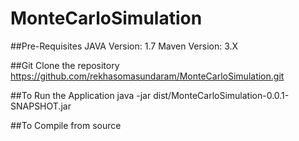 # MonteCarloSimulation

##Pre-Requisites
JAVA Version: 1.7
Maven Version: 3.X

##Git Clone the repository
https://github.com/rekhasomasundaram/MonteCarloSimulation.git

##To Run the Application
java -jar dist/MonteCarloSimulation-0.0.1-SNAPSHOT.jar

##To Compile from source
